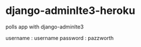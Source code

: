 # django-adminlte3-heroku
polls app with django-adminlte3

username : username
password : pazzworth
